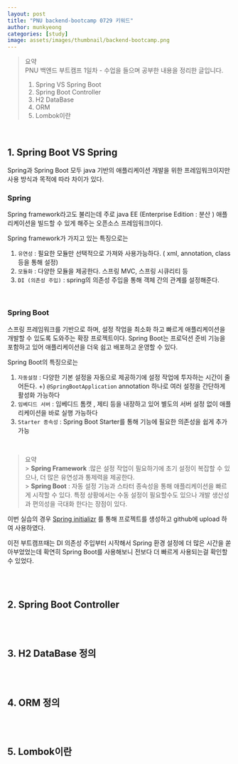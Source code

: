 ```yaml
---
layout: post
title: "PNU backend-bootcamp 0729 키워드"
author: munkyeong
categories: [study]
image: assets/images/thumbnail/backend-bootcamp.png
---
```


> 요약 <br/>
> PNU 백엔드 부트캠프 1일차 - 수업을 들으며 공부한 내용을 정리한 글입니다.
>
> 1.  Spring VS Spring Boot
> 2.  Spring Boot Controller
> 3.  H2 DataBase
> 4.  ORM
> 5.  Lombok이란

<br/>

## 1. Spring Boot VS Spring

Spring과 Spring Boot 모두 java 기반의 애플리케이션 개발을 위한 프레임워크이지만 사용 방식과 목적에 따라 차이가 있다.

### Spring

Spring framework라고도 불리는데 주로 java EE (Enterprise Edition : 분산 ) 애플리케이션을 빌드할 수 있게 해주는 오픈소스 프레임워크이다.

Spring framework가 가지고 있는 특징으로는

1. `유연성` : 필요한 모듈만 선택적으로 가져와 사용가능하다. ( xml, annotation, class 등을 통해 설정)
2. `모듈화` : 다양한 모듈을 제공한다. 스프링 MVC, 스프링 시큐리티 등
3. `DI (의존성 주입)` : spring의 의존성 주입을 통해 객체 간의 관계를 설정해준다.

  <br/>

### Spring Boot

스프링 프레임워크를 기반으로 하며, 설정 작업을 최소화 하고 빠르게 애플리케이션을 개발할 수 있도록 도와주는 확장 프로젝트이다.
Spring Boot는 프로덕션 준비 기능을 포함하고 있어 애플리케이션을 더욱 쉽고 배포하고 운영할 수 있다.

Spring Boot의 특징으로는

1. `자동설정` : 다양한 기본 설정을 자동으로 제공하기에 설정 작업에 투자하는 시간이 줄어든다.
   +) `@SpringBootApplication` annotation 하나로 여러 설정을 간단하게 활성화 가능하다
2. `임베디드 서버` : 임베디드 톰캣 , 제티 등을 내장하고 있어 별도의 서버 설정 없이 애플리케이션을 바로 실행 가능하다
3. `Starter 종속성` : Spring Boot Starter를 통해 기능에 필요한 의존성을 쉽게 추가 가능

  <br/>

> 요약 <br/> > **Spring Framework** :많은 설정 작업이 필요하기에 초기 설정이 복잡할 수 있으나, 더 많은 유연성과 통제력을 제공한다. <br/> > **Spring Boot** : 자동 설정 기능과 스타터 종속성을 통해 애플리케이션을 빠르게 시작할 수 있다. 특정 상황에서는 수동 설정이 필요할수도 있으나 개발 생산성과 편의성을 극대화 한다는 장점이 있다.

이번 실습의 경우 [Spring initializr](https://start.spring.io/) 를 통해 프로젝트를 생성하고 github에 upload 하여 사용하였다.

이전 부트캠프때는 DI 의존성 주입부터 시작해서 Spring 환경 설정에 더 많은 시간을 쏟아부었었는데 확연히 Spring Boot를 사용해보니 전보다 더 빠르게 사용되는걸 확인할 수 있었다.

<br/>
<br/>

## 2. Spring Boot Controller

<br/>
<br/>

## 3. H2 DataBase 정의

<br/>
<br/>

## 4. ORM 정의

<br/>
<br/>

## 5. Lombok이란
